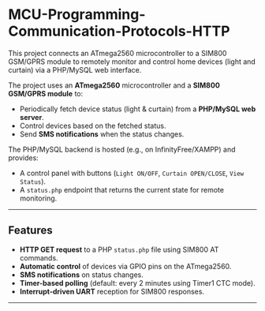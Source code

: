 # MCU-Programming-Communication-Protocols-HTTP
This project connects an ATmega2560 microcontroller to a SIM800 GSM/GPRS module to remotely monitor and control home devices (light and curtain) via a PHP/MySQL web interface.

The project uses an **ATmega2560** microcontroller and a **SIM800 GSM/GPRS module** to:
- Periodically fetch device status (light & curtain) from a **PHP/MySQL web server**.
- Control devices based on the fetched status.
- Send **SMS notifications** when the status changes.

The PHP/MySQL backend is hosted (e.g., on InfinityFree/XAMPP) and provides:
- A control panel with buttons (`Light ON/OFF`, `Curtain OPEN/CLOSE`, `View Status`).
- A `status.php` endpoint that returns the current state for remote monitoring.

---

## Features
- **HTTP GET request** to a PHP `status.php` file using SIM800 AT commands.
- **Automatic control** of devices via GPIO pins on the ATmega2560.
- **SMS notifications** on status changes.
- **Timer-based polling** (default: every 2 minutes using Timer1 CTC mode).
- **Interrupt-driven UART** reception for SIM800 responses.

---
